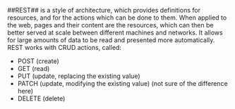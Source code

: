 ##REST## is a style of architecture, which provides definitions for resources, and for the actions which can be done to them. 
When applied to the web, pages and their content are the resources, which can then be better served at scale between different machines and networks. It allows for large amounts of data to be read and presented more automatically. REST works with CRUD actions, called:

- POST (create)
- GET (read)
- PUT (update, replacing the existing value)
- PATCH (update, modifying the existing value) (not sure of the difference here)
- DELETE (delete)
